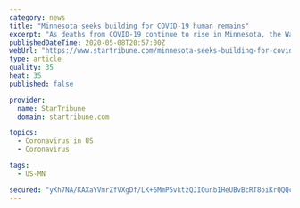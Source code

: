 ```yaml
---
category: news
title: "Minnesota seeks building for COVID-19 human remains"
excerpt: "As deaths from COVID-19 continue to rise in Minnesota, the Walz administration said Friday it's seeking approval to buy a building to temporarily store the human remains of those who die in the widening pandemic."
publishedDateTime: 2020-05-08T20:57:00Z
webUrl: "https://www.startribune.com/minnesota-seeks-building-for-covid-19-human-remains/570317212/"
type: article
quality: 35
heat: 35
published: false

provider:
  name: StarTribune
  domain: startribune.com

topics:
  - Coronavirus in US
  - Coronavirus

tags:
  - US-MN

secured: "yKh7NA/KAXaYVmrZfVXgDf/LK+6MmP5vktzQJIOunb1HeUBvBcRT8oiKrQQQcvLviAlUJc5pZ7UPEkdLMcz9ncsywEsiNWPLGwbwivvV65AhWeAW05E3l/zWtV7Lp9UJ3T/5ObXtCF9UowDh7zslJbu59eQUCHZmyL+Gn9hXQB2grIJqYHXIX97pPqxQp/j4pvVt97CqFPg4ZtH19cxz7jD8SMWodNJWBj1Dv1ZprvSNtGfmO++gTWOKJYAG3Hmu36CB8eLCNWsDtSl/s9pl5WcUbrqBDaAczzUr3GgOvzSpdlqWT6Q6rrvlFDeEXEe5SShFZVsEgtc3Twj45RoK0HpyVvEvr4sArOaqjGKP57RIYEyg/CHdLgrxXqf7e39REP15FstdxUGTRQlWDMueyuBybOIihAu0QnLhnIWLiDLnrxMcBnX//x3k8X5ZM149EcAkuU92LOYxdZXpMPVjuxOkFwiewqtkXXexBzsqE0k=;XutURaFSZYijwV27HeY20Q=="
---
```


